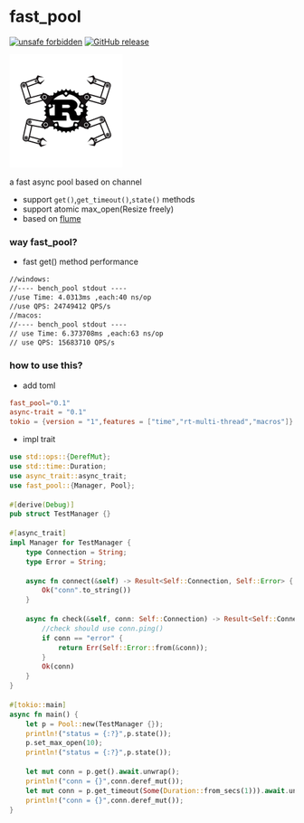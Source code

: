 # fast_pool

[![unsafe forbidden](https://img.shields.io/badge/unsafe-forbidden-success.svg)](https://github.com/rust-secure-code/safety-dance/)
[![GitHub release](https://img.shields.io/github/v/release/rbatis/fast_pool)](https://github.com/rbatis/fast_pool/releases)

<img style="width: 200px;height: 200px;" width="200" height="200" src="https://github.com/rbatis/rbatis/raw/master/logo.png" />

a fast async pool based on channel
* support `get()`,`get_timeout()`,`state()` methods
* support atomic max_open(Resize freely)
* based on [flume](https://crates.io/crates/flume)

### way fast_pool?

* fast get() method performance
```log
//windows:
//---- bench_pool stdout ----
//use Time: 4.0313ms ,each:40 ns/op
//use QPS: 24749412 QPS/s
//macos:
//---- bench_pool stdout ----
// use Time: 6.373708ms ,each:63 ns/op
// use QPS: 15683710 QPS/s
```


### how to use this?

* add toml
```toml
fast_pool="0.1"
async-trait = "0.1"
tokio = {version = "1",features = ["time","rt-multi-thread","macros"]}
```
* impl trait
```rust
use std::ops::{DerefMut};
use std::time::Duration;
use async_trait::async_trait;
use fast_pool::{Manager, Pool};

#[derive(Debug)]
pub struct TestManager {}

#[async_trait]
impl Manager for TestManager {
    type Connection = String;
    type Error = String;

    async fn connect(&self) -> Result<Self::Connection, Self::Error> {
        Ok("conn".to_string())
    }

    async fn check(&self, conn: Self::Connection) -> Result<Self::Connection, Self::Error> {
        //check should use conn.ping()
        if conn == "error" {
            return Err(Self::Error::from(&conn));
        }
        Ok(conn)
    }
}

#[tokio::main]
async fn main() {
    let p = Pool::new(TestManager {});
    println!("status = {:?}",p.state());
    p.set_max_open(10);
    println!("status = {:?}",p.state());

    let mut conn = p.get().await.unwrap();
    println!("conn = {}",conn.deref_mut());
    let mut conn = p.get_timeout(Some(Duration::from_secs(1))).await.unwrap();
    println!("conn = {}",conn.deref_mut());
}
```
